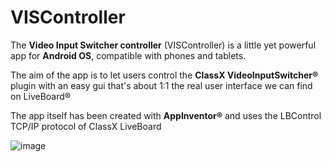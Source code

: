 # VISController

The **Video Input Switcher controller** (VISController) is a little yet powerful app for **Android OS**, compatible with phones and tablets.

The aim of the app is to let users control the **ClassX VideoInputSwitcher®** plugin with an easy gui that's about 1:1 the real user interface we can find on LiveBoard®

The app itself has been created with **AppInventor®** and uses the LBControl TCP/IP protocol of ClassX LiveBoard

![image](https://pbs.twimg.com/media/Emc2U_WW4AEP_LJ?format=jpg&name=4096x4096)

